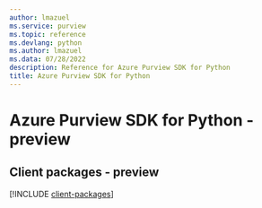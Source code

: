 ```yaml
---
author: lmazuel
ms.service: purview
ms.topic: reference
ms.devlang: python
ms.author: lmazuel
ms.data: 07/28/2022
description: Reference for Azure Purview SDK for Python
title: Azure Purview SDK for Python
---
```

# Azure Purview SDK for Python - preview

## Client packages - preview
[!INCLUDE [client-packages](purview-client-index.md)]